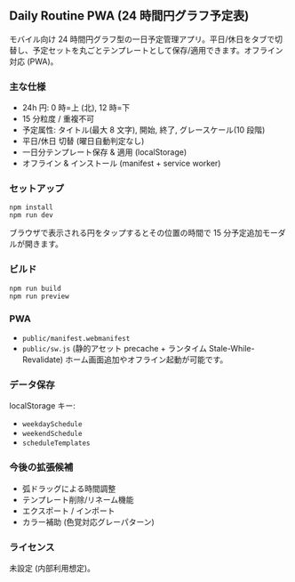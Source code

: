 ## Daily Routine PWA (24 時間円グラフ予定表)

モバイル向け 24 時間円グラフ型の一日予定管理アプリ。平日/休日をタブで切替し、予定セットを丸ごとテンプレートとして保存/適用できます。オフライン対応 (PWA)。

### 主な仕様

- 24h 円: 0 時=上 (北), 12 時=下
- 15 分粒度 / 重複不可
- 予定属性: タイトル(最大 8 文字), 開始, 終了, グレースケール(10 段階)
- 平日/休日 切替 (曜日自動判定なし)
- 一日分テンプレート保存 & 適用 (localStorage)
- オフライン & インストール (manifest + service worker)

### セットアップ

```
npm install
npm run dev
```

ブラウザで表示される円をタップするとその位置の時間で 15 分予定追加モーダルが開きます。

### ビルド

```
npm run build
npm run preview
```

### PWA

- `public/manifest.webmanifest`
- `public/sw.js` (静的アセット precache + ランタイム Stale-While-Revalidate)
  ホーム画面追加やオフライン起動が可能です。

### データ保存

localStorage キー:

- `weekdaySchedule`
- `weekendSchedule`
- `scheduleTemplates`

### 今後の拡張候補

- 弧ドラッグによる時間調整
- テンプレート削除/リネーム機能
- エクスポート / インポート
- カラー補助 (色覚対応グレーパターン)

### ライセンス

未設定 (内部利用想定)。
